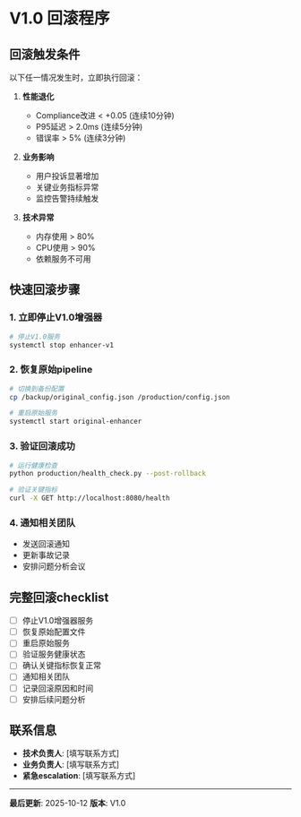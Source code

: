 # V1.0 回滚程序

## 回滚触发条件

以下任一情况发生时，立即执行回滚：

1. **性能退化**
   - Compliance改进 < +0.05 (连续10分钟)
   - P95延迟 > 2.0ms (连续5分钟)
   - 错误率 > 5% (连续3分钟)

2. **业务影响**
   - 用户投诉显著增加
   - 关键业务指标异常
   - 监控告警持续触发

3. **技术异常**
   - 内存使用 > 80%
   - CPU使用 > 90%
   - 依赖服务不可用

## 快速回滚步骤

### 1. 立即停止V1.0增强器
```bash
# 停止V1.0服务
systemctl stop enhancer-v1
```

### 2. 恢复原始pipeline
```bash
# 切换到备份配置
cp /backup/original_config.json /production/config.json

# 重启原始服务
systemctl start original-enhancer
```

### 3. 验证回滚成功
```bash
# 运行健康检查
python production/health_check.py --post-rollback

# 验证关键指标
curl -X GET http://localhost:8080/health
```

### 4. 通知相关团队
- 发送回滚通知
- 更新事故记录
- 安排问题分析会议

## 完整回滚checklist

- [ ] 停止V1.0增强器服务
- [ ] 恢复原始配置文件
- [ ] 重启原始服务
- [ ] 验证服务健康状态
- [ ] 确认关键指标恢复正常
- [ ] 通知相关团队
- [ ] 记录回滚原因和时间
- [ ] 安排后续问题分析

## 联系信息

- **技术负责人**: [填写联系方式]
- **业务负责人**: [填写联系方式]
- **紧急escalation**: [填写联系方式]

---
**最后更新**: 2025-10-12
**版本**: V1.0